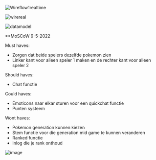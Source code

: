 ![Wireflow1realtime](https://user-images.githubusercontent.com/43068118/165269342-7473c453-d7a2-4b18-8f07-dab593e3d488.jpg)

![wirereal](https://user-images.githubusercontent.com/43068118/165269323-a2a5b1ef-ebcb-4627-8fe6-ba7eeb580fd1.png)

![datamodel](https://user-images.githubusercontent.com/43068118/165272617-6afd4223-867e-47fa-8d16-407d7dc80efe.jpg)


**MoSCoW 9-5-2022

Must haves:
- Zorgen dat beide spelers dezelfde pokemon zien
- Linker kant voor alleen speler 1 maken en de rechter kant voor alleen speler 2

Should haves:
- Chat functie

Could haves:
- Emoticons naar elkar sturen voor een quickchat functie
- Punten systeem

Wont haves:
- Pokemon generation kunnen kiezen
- Stem functie voor die generation mid game te kunnen veranderen
- Ranked functie
- Inlog die je rank onthoud

![image](https://user-images.githubusercontent.com/43068118/167409208-2070b072-d204-4421-86c2-0a3548ace2a8.png)
